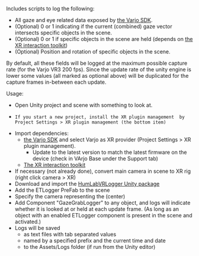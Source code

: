 Includes scripts to log the following:
- All gaze and eye related data exposed by [the Varjo SDK](https://developer.varjo.com/docs/unity-xr-sdk/getting-started-with-varjo-xr-plugin-for-unity). 
- (Optional) 0 or 1 indicating if the current (combined) gaze vector intersects specific objects in the scene.
- (Optional) 0 or 1 if specific objects in the scene are held (depends on [the XR interaction toolkit](https://docs.unity3d.com/Packages/com.unity.xr.interaction.toolkit@3.0/manual/installation.html)) 
- (Optional) Position and rotation of specific objects in the scene.

By default, all these fields will be logged at the maximum possible capture rate (for the Varjo VR3 200 fps). Since the update rate of the unity engine is lower some values (all marked as optional above) will be duplicated for the capture frames in-between each update. 

Usage:
  - Open Unity project and scene with something to look at.
  - 	If you start a new project, install the XR plugin management  by Project Settings > XR plugin management (the bottom item)
  - Import dependencies:
	- [the Varjo SDK](https://developer.varjo.com/docs/unity-xr-sdk/getting-started-with-varjo-xr-plugin-for-unity) and select Varjo as XR provider (Project Settings > XR plugin management).
  		- Update to the latest version to match the latest firmware on the device (check in VArjo Base under the Support tab) 
	- [The XR interaction toolkit](https://docs.unity3d.com/Packages/com.unity.xr.interaction.toolkit@3.0/manual/installation.html)
  - If necessary (not already done), convert main camera in scene to XR rig (right click camera > XR)
  - Download and import the [HumLabVRLogger Unity package](https://github.com/lucsdjango/HumLabVRLogger/blob/main/HumLabVRLogger.unitypackage)
  -	Add the ETLogger PreFab to the scene
  - Specify the camera representing the (center) 
  - Add Component "GazeGrabLogger" to any object, and logs will indicate whether it is looked at or held at each update frame. (As long as an object with an enabled ETLogger component is present in the scene and activated.)
  - Logs will be saved 
	- as text files with tab separated values
	- named by a specified prefix and the current time and date
	- to the Assets/Logs folder (if run from the Unity editor)
